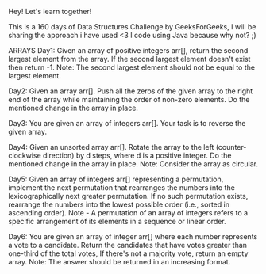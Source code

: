 Hey! 
Let's learn together!

This is a 160 days of Data Structures Challenge by GeeksForGeeks, I will be sharing the approach i have used <3
I code using Java because why not? ;)

ARRAYS
Day1:
   Given an array of positive integers arr[], return the second largest element from the array. If the second largest element doesn't exist then return -1.
   Note: The second largest element should not be equal to the largest element.

Day2:
  Given an array arr[]. Push all the zeros of the given array to the right end of the array while maintaining the order of non-zero elements. Do the mentioned change in the array in place.

Day3:
  You are given an array of integers arr[]. Your task is to reverse the given array.

Day4:
  Given an unsorted array arr[]. Rotate the array to the left (counter-clockwise direction) by d steps, where d is a positive integer. Do the mentioned change in the array in place.
  Note: Consider the array as circular.

Day5:
  Given an array of integers arr[] representing a permutation, implement the next permutation that rearranges the numbers into the lexicographically next greater permutation. If no such permutation exists, 
  rearrange the numbers into the lowest possible order (i.e., sorted in ascending order). Note - A permutation of an array of integers refers to a specific arrangement of its elements in a sequence or linear order.

Day6:
  You are given an array of integer arr[] where each number represents a vote to a candidate. Return the candidates that have votes greater than one-third of the total votes, If there's not a majority vote, 
  return an empty array. 
  Note: The answer should be returned in an increasing format.
